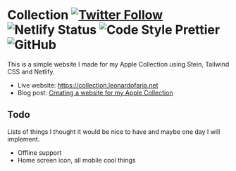 # Collection [![Twitter Follow](https://img.shields.io/twitter/follow/leozera?label=Follow%20on%20Twitter)](https://twitter.com/leozera/) ![Netlify Status](https://img.shields.io/endpoint.svg?url=https%3A%2F%2Fdeveloper.oswaldlabs.com%2Fnetlify-status%2Fb634d562-0afe-4c7b-bdd6-32688bf36b0b) ![Code Style Prettier](https://img.shields.io/badge/code_style-prettier-ff69b4.svg) ![GitHub](https://img.shields.io/github/license/leonardofaria/collection)

This is a simple website I made for my Apple Collection using Stein, Tailwind CSS and Netlify.

- Live website: https://collection.leonardofaria.net
- Blog post: [Creating a website for my Apple Collection](https://leonardofaria.net/2019/10/17/creating-a-website-for-my-apple-collection/)

## Todo

Lists of things I thought it would be nice to have and maybe one day I will implement.

- Offline support
- Home screen icon, all mobile cool things
